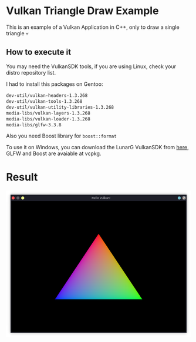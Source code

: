# Vulkan Triangle Draw Example

This is an example of a Vulkan Application in C++, only to draw a single triangle :skull:

## How to execute it

You may need the VulkanSDK tools, if you are using Linux, check your distro repository list.

I had to install this packages on Gentoo:

```
dev-util/vulkan-headers-1.3.268
dev-util/vulkan-tools-1.3.268
dev-util/vulkan-utility-libraries-1.3.268
media-libs/vulkan-layers-1.3.268
media-libs/vulkan-loader-1.3.268
media-libs/glfw-3.3.8
```

Also you need Boost library for `boost::format`

To use it on Windows, you can download the LunarG VulkanSDK from [here](https://vulkan.lunarg.com/#new_tab), GLFW and Boost are avaiable at vcpkg.

# Result

![](./doc/triangle.png)
